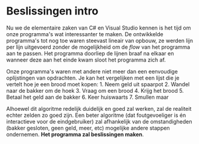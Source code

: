 # Beslissingen intro

Nu we de elementaire zaken van C\# en Visual Studio kennen is het tijd om onze programma's wat interessanter te maken. De ontwikkelde programma's tot nog toe waren steevast lineair van opbouw, ze werden lijn per lijn uitgevoerd zonder de mogelijkheid om de _flow_ van het programma aan te passen. Het programma doorliep de lijnen braaf na elkaar en wanneer deze aan het einde kwam sloot het programma zich af.

Onze programma's waren met andere niet meer dan een eenvoudige oplijstingen van opdrachten. Je kan het vergelijken met een lijst die je vertelt hoe je een brood moet kopen: 1. Neem geld uit spaarpot 2. Wandel naar de bakker om de hoek 3. Vraag om een brood 4. Krijg het brood 5. Betaal het geld aan de bakker 6. Keer huiswaarts 7. Smullen maar

Alhoewel dit algoritme redelijk duidelijk en goed zal werken, zal de realiteit echter zelden zo goed zijn. Een beter algoritme \(dat foutgevoeliger is én interactieve voor de eindgebruiker\) zal afhankelijk van de omstandigheden \(bakker gesloten, geen geld, meer, etc\) mogelijke andere stappen ondernemen. **Het programma zal beslissingen maken**.

